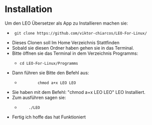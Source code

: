 # Installation

Um den LEO Übersetzer als App zu Installieren machen sie:
-      git clone https://github.com/viktor-chiarcos/LEO-For-Linux/
- Dieses Clonen soll Im Home Verzeichnis Stattfinden
- Sobald sie diesen Ordner haben gehen sie in das Terminal.
- Bitte öffnen sie das Terminal in dem Verzeichnis Programms:
  -     cd LEO-For-Linux/Programms
- Dann führen sie Bitte den Befehl aus:
  - 			chmod a+x LEO LEO
- Sie haben mit dem Befehl: "chmod a+x LEO LEO" LEO Installiert.
- Zum ausführen sagen sie:
  - 		./LEO
- Fertig ich hoffe das hat Funktioniert 
